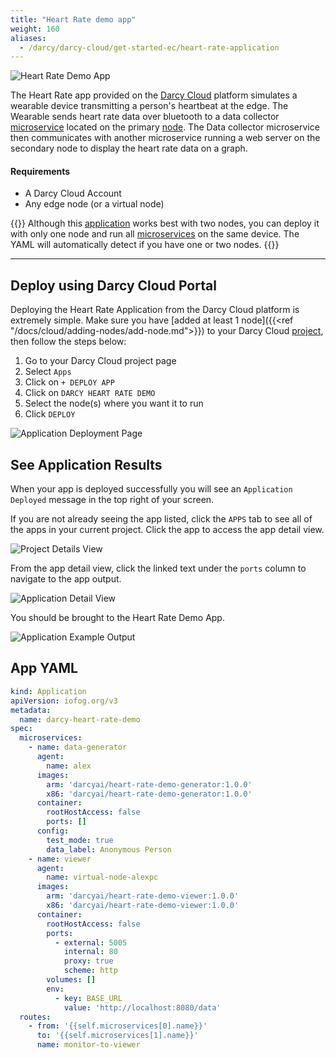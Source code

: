 ```yaml
---
title: "Heart Rate demo app"
weight: 160
aliases:
  - /darcy/darcy-cloud/get-started-ec/heart-rate-application
---
```


![Heart Rate Demo App](/images/15done.png)

The Heart Rate app provided on the [Darcy Cloud](docs/cloud/start-portal) platform simulates a wearable device
transmitting a person's heartbeat at the edge. The Wearable sends heart rate data over bluetooth to
a data collector [microservice](/docs/apps/microservices) located on the primary [node](../../cloud/adding-nodes/_index.md). The Data collector microservice then
communicates with another microservice running a web server on the secondary node to display the
heart rate data on a graph.

#### Requirements

- A Darcy Cloud Account
- Any edge node (or a virtual node)

{{<info>}} Although this [application](/docs/more/terminology#application) works best with two nodes, you can deploy it with only one
node and run all [microservices](/docs/apps/microservices) on the same device. The YAML will automatically detect if you have
one or two nodes. {{</info>}}

---

## Deploy using Darcy Cloud Portal

Deploying the Heart Rate Application from the Darcy Cloud platform is extremely simple. Make sure
you have [added at least 1 node]({{<ref "/docs/cloud/adding-nodes/add-node.md">}}) to your Darcy Cloud [project](../../more/terminology#project), then
follow the steps below:

1. Go to your Darcy Cloud project page
2. Select `Apps`
3. Click on `+ DEPLOY APP`
4. Click on `DARCY HEART RATE DEMO`
5. Select the node(s) where you want it to run
6. Click `DEPLOY`

![Application Deployment Page](/images/12done.png)

## See Application Results

When your app is deployed successfully you will see an `Application Deployed` message in the top
right of your screen.

If you are not already seeing the app listed, click the `APPS` tab to see all of the apps in your
current project. Click the app to access the app detail view.

![Project Details View](/images/13done.png)

From the app detail view, click the linked text under the `ports` column to navigate to the app
output.

![Application Detail View](/images/14done.png)

You should be brought to the Heart Rate Demo App.

![Application Example Output](/images/15done.png)

## App YAML

```yaml
kind: Application
apiVersion: iofog.org/v3
metadata:
  name: darcy-heart-rate-demo
spec:
  microservices:
    - name: data-generator
      agent:
        name: alex
      images:
        arm: 'darcyai/heart-rate-demo-generator:1.0.0'
        x86: 'darcyai/heart-rate-demo-generator:1.0.0'
      container:
        rootHostAccess: false
        ports: []
      config:
        test_mode: true
        data_label: Anonymous Person
    - name: viewer
      agent:
        name: virtual-node-alexpc
      images:
        arm: 'darcyai/heart-rate-demo-viewer:1.0.0'
        x86: 'darcyai/heart-rate-demo-viewer:1.0.0'
      container:
        rootHostAccess: false
        ports:
          - external: 5005
            internal: 80
            proxy: true
            scheme: http
        volumes: []
        env:
          - key: BASE_URL
            value: 'http://localhost:8080/data'
  routes:
    - from: '{{self.microservices[0].name}}'
      to: '{{self.microservices[1].name}}'
      name: monitor-to-viewer

```
